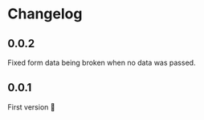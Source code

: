 # Changelog

## 0.0.2

Fixed form data being broken when no data was passed.

## 0.0.1

First version :tada:
